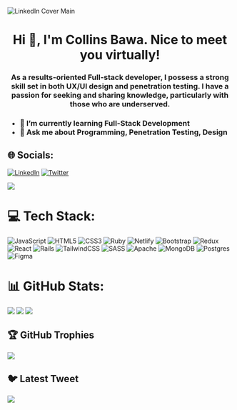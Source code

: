 ![LinkedIn Cover Main](https://user-images.githubusercontent.com/82339317/221408546-dbcf3f2b-33e1-41c9-943a-23b1d7f5b383.jpg)
<h1 align="center">Hi 👋, I'm Collins Bawa. Nice to meet you virtually!</h1>
<h3 align="center">As a results-oriented Full-stack developer, I possess a strong skill set in both UX/UI design and penetration testing. I have a passion for seeking and sharing knowledge, particularly with those who are underserved.<h3>

- 🌱 I’m currently learning Full-Stack Development
- 💬 Ask me about Programming, Penetration Testing, Design


## 🌐 Socials:
[![LinkedIn](https://img.shields.io/badge/LinkedIn-%230077B5.svg?logo=linkedin&logoColor=white)](https://linkedin.com/in/www.linkedin.com/in/captainbawa) [![Twitter](https://img.shields.io/badge/Twitter-%231DA1F2.svg?logo=Twitter&logoColor=white)](https://twitter.com/@BawaCollins) 

[![](https://visitcount.itsvg.in/api?id=CaptainBawa&icon=6&color=7)](https://visitcount.itsvg.in)

# 💻 Tech Stack:
![JavaScript](https://img.shields.io/badge/javascript-%23323330.svg?style=for-the-badge&logo=javascript&logoColor=%23F7DF1E) ![HTML5](https://img.shields.io/badge/html5-%23E34F26.svg?style=for-the-badge&logo=html5&logoColor=white) ![CSS3](https://img.shields.io/badge/css3-%231572B6.svg?style=for-the-badge&logo=css3&logoColor=white) ![Ruby](https://img.shields.io/badge/ruby-%23CC342D.svg?style=for-the-badge&logo=ruby&logoColor=white) ![Netlify](https://img.shields.io/badge/netlify-%23000000.svg?style=for-the-badge&logo=netlify&logoColor=#00C7B7) ![Bootstrap](https://img.shields.io/badge/bootstrap-%23563D7C.svg?style=for-the-badge&logo=bootstrap&logoColor=white) ![Redux](https://img.shields.io/badge/redux-%23593d88.svg?style=for-the-badge&logo=redux&logoColor=white) ![React](https://img.shields.io/badge/react-%2320232a.svg?style=for-the-badge&logo=react&logoColor=%2361DAFB) ![Rails](https://img.shields.io/badge/rails-%23CC0000.svg?style=for-the-badge&logo=ruby-on-rails&logoColor=white) ![TailwindCSS](https://img.shields.io/badge/tailwindcss-%2338B2AC.svg?style=for-the-badge&logo=tailwind-css&logoColor=white) ![SASS](https://img.shields.io/badge/SASS-hotpink.svg?style=for-the-badge&logo=SASS&logoColor=white) ![Apache](https://img.shields.io/badge/apache-%23D42029.svg?style=for-the-badge&logo=apache&logoColor=white) ![MongoDB](https://img.shields.io/badge/MongoDB-%234ea94b.svg?style=for-the-badge&logo=mongodb&logoColor=white) ![Postgres](https://img.shields.io/badge/postgres-%23316192.svg?style=for-the-badge&logo=postgresql&logoColor=white) 	![Figma](https://img.shields.io/badge/figma-%23F24E1E.svg?style=for-the-badge&logo=figma&logoColor=white)
# 📊 GitHub Stats:
![](https://github-readme-stats.vercel.app/api?username=CaptainBawa&theme=yeblu&hide_border=false&include_all_commits=true&count_private=true) 
![](https://github-readme-streak-stats.herokuapp.com/?user=CaptainBawa&theme=yeblu&hide_border=false)
![](https://github-readme-stats.vercel.app/api/top-langs/?username=CaptainBawa&theme=yeblu&hide_border=false&include_all_commits=true&count_private=true&layout=compact)

## 🏆 GitHub Trophies
![](https://github-profile-trophy.vercel.app/?username=CaptainBawa&theme=juicyfresh&no-frame=false&no-bg=false&margin-w=4)

## 🐦 Latest Tweet
[![](https://gtce.itsvg.in/api?username=@BawaCollins)](https://github.com/VishwaGauravIn/github-twitter-card-embed)


